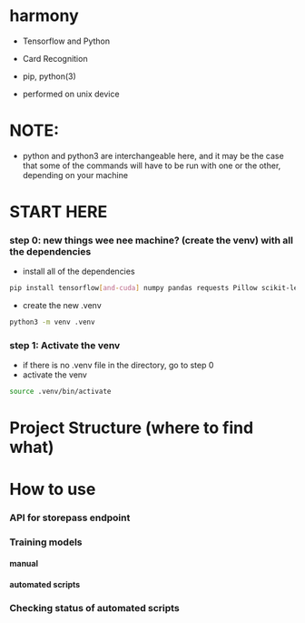 # harmony
- Tensorflow and Python
- Card Recognition

- pip, python(3)
- performed on unix device

# NOTE:
- python and python3 are interchangeable here, and it may be the case that some of the commands will have to be run with one or the other, depending on your machine

# START HERE
### step 0: new things wee nee machine? (create the venv) with all the dependencies 
- install all of the dependencies
``` bash 
pip install tensorflow[and-cuda] numpy pandas requests Pillow scikit-learn keras-tuner opencv-python
```
- create the new .venv
``` bash 
python3 -m venv .venv
 ```

### step 1: Activate the venv
- if there is no .venv file in the directory, go to step 0
- activate the venv
``` bash
source .venv/bin/activate
```

# Project Structure (where to find what)


# How to use
### API for storepass endpoint

### Training models

#### manual

#### automated scripts


### Checking status of automated scripts


